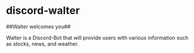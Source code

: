 # discord-walter

##Walter welcomes you##

Walter is a Discord-Bot that will provide users with various information such as stocks, news, and weather.

